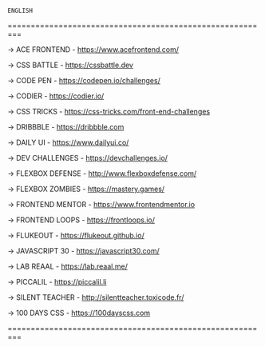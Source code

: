 
```
ENGLISH
```

=========================================================


-> ACE FRONTEND - 
https://www.acefrontend.com/


-> CSS BATTLE -
https://cssbattle.dev


-> CODE PEN -
https://codepen.io/challenges/


-> CODIER -
https://codier.io/

-> CSS TRICKS -
https://css-tricks.com/front-end-challenges


-> DRIBBBLE -
https://dribbble.com


-> DAILY UI -
https://www.dailyui.co/


-> DEV CHALLENGES -
https://devchallenges.io/


-> FLEXBOX DEFENSE -
http://www.flexboxdefense.com/


-> FLEXBOX ZOMBIES -
https://mastery.games/


-> FRONTEND MENTOR -
https://www.frontendmentor.io


-> FRONTEND LOOPS -
https://frontloops.io/


-> FLUKEOUT -
https://flukeout.github.io/


-> JAVASCRIPT 30 -
https://javascript30.com/


-> LAB REAAL -
https://lab.reaal.me/


-> PICCALIL -
https://piccalil.li


-> SILENT TEACHER -
http://silentteacher.toxicode.fr/


-> 100 DAYS CSS -
https://100dayscss.com


=========================================================
